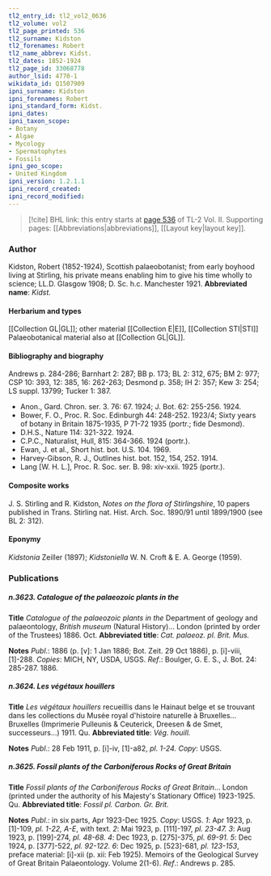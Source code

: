 ```yaml
---
tl2_entry_id: tl2_vol2_0636
tl2_volume: vol2
tl2_page_printed: 536
tl2_surname: Kidston
tl2_forenames: Robert
tl2_name_abbrev: Kidst.
tl2_dates: 1852-1924
tl2_page_id: 33068778
author_lsid: 4770-1
wikidata_id: Q1507909
ipni_surname: Kidston
ipni_forenames: Robert
ipni_standard_form: Kidst.
ipni_dates: 
ipni_taxon_scope: 
- Botany
- Algae
- Mycology
- Spermatophytes
- Fossils
ipni_geo_scope: 
- United Kingdom
ipni_version: 1.2.1.1
ipni_record_created: 
ipni_record_modified:
---
```



> [!cite] BHL link: this entry starts at [page 536](https://www.biodiversitylibrary.org/page/33068778) of TL-2 Vol. II.
> Supporting pages: [[Abbreviations|abbreviations]], [[Layout key|layout key]].

### Author

Kidston, Robert (1852-1924), Scottish palaeobotanist; from early boyhood living at Stirling, his private means enabling him to give his time wholly to science; LL.D. Glasgow 1908; D. Sc. h.c. Manchester 1921. 
**Abbreviated name**: *Kidst.*

#### Herbarium and types

[[Collection GL|GL]]; other material [[Collection E|E]], [[Collection STI|STI]] Palaeobotanical material also at [[Collection GL|GL]].

#### Bibliography and biography

Andrews p. 284-286; Barnhart 2: 287; BB p. 173; BL 2: 312, 675; BM 2: 977; CSP 10: 393, 12: 385, 16: 262-263; Desmond p. 358; IH 2: 357; Kew 3: 254; LS suppl. 13799; Tucker 1: 387.
- Anon., Gard. Chron. ser. 3. 76: 67. 1924; J. Bot. 62: 255-256. 1924.
- Bower, F. O., Proc. R. Soc. Edinburgh 44: 248-252. 1923/4; Sixty years of botany in Britain 1875-1935, P 71-72 1935 (portr.; fide Desmond).
- D.H.S., Nature 114: 321-322. 1924.
- C.P.C., Naturalist, Hull, 815: 364-366. 1924 (portr.).
- Ewan, J. et al., Short hist. bot. U.S. 104. 1969.
- Harvey-Gibson, R. J., Outlines hist. bot. 152, 154, 252. 1914.
- Lang \[W. H. L.\], Proc. R. Soc. ser. B. 98: xiv-xxii. 1925 (portr.).

#### Composite works

J. S. Stirling and R. Kidston, *Notes on the flora of Stirlingshire*, 10 papers published in Trans. Stirling nat. Hist. Arch. Soc. 1890/91 until 1899/1900 (see BL 2: 312).

#### Eponymy

*Kidstonia* Zeiller (1897); *Kidstoniella* W. N. Croft & E. A. George (1959).

### Publications

##### n.3623. Catalogue of the palaeozoic plants in the

**Title**
*Catalogue of the palaeozoic plants in the* Department of geology and palaeontology, *British museum* (Natural History)... London (printed by order of the Trustees) 1886. Oct.
**Abbreviated title**: *Cat. palaeoz. pl. Brit. Mus.*

**Notes**
*Publ*.: 1886 (p. \[v\]: 1 Jan 1886; Bot. Zeit. 29 Oct 1886), p. \[i\]-viii, \[1\]-288. *Copies*: MICH, NY, USDA, USGS.
*Ref*.: Boulger, G. E. S., J. Bot. 24: 285-287. 1886.

##### n.3624. Les végétaux houillers

**Title**
*Les végétaux houillers* recueillis dans le Hainaut belge et se trouvant dans les collections du Musée royal d'histoire naturelle à Bruxelles... Bruxelles (Imprimerie Pulleunis & Ceuterick, Dreesen & de Smet, successeurs...) 1911. Qu.
**Abbreviated title**: *Vég. houill.*

**Notes**
*Publ*.: 28 Feb 1911, p. \[i\]-iv, \[1\]-a82, *pl. 1-24. Copy*: USGS.

##### n.3625. Fossil plants of the Carboniferous Rocks of Great Britain

**Title**
*Fossil plants of the Carboniferous Rocks of Great Britain*... London (printed under the authority of his Majesty's Stationary Office) 1923-1925. Qu.
**Abbreviated title**: *Fossil pl. Carbon. Gr. Brit.*

**Notes**
*Publ*.: in six parts, Apr 1923-Dec 1925. *Copy*: USGS.
*1*: Apr 1923, p. \[1\]-109, *pl. 1-22, A-E*, with text.
*2*: Mai 1923, p. \[111\]-197, *pl. 23-47.*
*3*: Aug 1923, p. \[199\]-274, *pl. 48-68.*
*4*: Dec 1923, p. \[275\]-375, *pl. 69-91.*
*5*: Dec 1924, p. \[377\]-522, *pl. 92-122.*
*6*: Dec 1925, p. \[523\]-681, *pl. 123-153*, preface material: \[i\]-xii (p. xii: Feb 1925).
Memoirs of the Geological Survey of Great Britain Palaeontology. Volume 2(1-6).
*Ref*.: Andrews p. 285.

